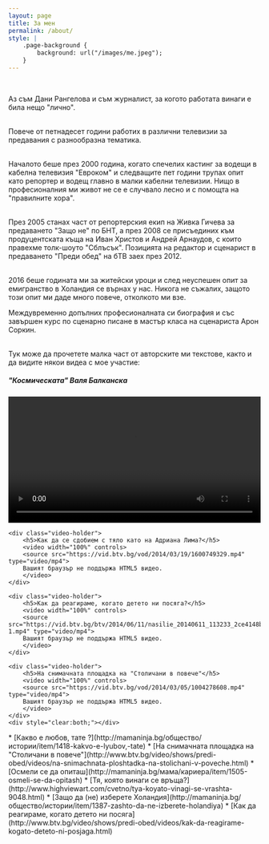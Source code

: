 ```yaml
---
layout: page
title: За мен
permalink: /about/
style: |
    .page-background {
        background: url("/images/me.jpeg");
    }
---
```



&nbsp;&nbsp;&nbsp;&nbsp;&nbsp;&nbsp;&nbsp;&nbsp;

Аз съм Дани Рангелова и съм журналист, за когото работата винаги е била нещо "лично".
<br>
<br>

Повече от петнадесет години работих в различни телевизии за предавания с разнообразна тематика. 
<br>
<br>

Началото беше през 2000 година, когато спечелих кастинг за водещи в кабелна телевизия "Евроком" и следващите пет години трупах опит като репортер и водещ главно в малки кабелни телевизии. Нищо в професионалния ми живот не се е случвало лесно и с помощта на "правилните хора".
<br>
<br>

През 2005 станах част от репортерския екип на Живка Гичева за предаването "Защо не" по БНТ, а през 2008 се присъединих към продуцентската къща на Иван Христов и Андрей Арнаудов, с които правехме толк-шоуто "Сблъсък".
Позицията на редактор и сценарист в предаването "Преди обед" на бТВ заех през 2012. 
<br>
<br>

2016 беше годината ми за житейски уроци и след неуспешен опит за емигранство в Холандия се върнах у нас. Никога не съжалих, защото този опит ми даде много повече, отколкото ми взе. 

Междувременно допълних професионалната си биография и със завършен курс по сценарно писане в мастър класа на сценариста Арон Соркин.


<br>
Тук може да прочетете малка част от авторските ми текстове, както и да видите някои видеа с мое участие: 
<div id="videos">
    <div class="video-holder">
        <h5>"Космическата" Валя Балканска</h5>
        <video width="100%" controls>
        <source src="https://vid.btv.bg/vod/2014/03/04/1758292319.mp4" type="video/mp4">
        Вашият браузър не поддържа HTML5 видео.
        </video>
    </div>

    <div class="video-holder">
        <h5>Как да се сдобием с тяло като на Адриана Лима?</h5>
        <video width="100%" controls>
        <source src="https://vid.btv.bg/vod/2014/03/19/1600749329.mp4" type="video/mp4">
        Вашият браузър не поддържа HTML5 видео.
        </video>
    </div>

    <div class="video-holder">
        <h5>Как да реагираме, когато детето ни посяга?</h5>
        <video width="100%" controls>
        <source src="https://vid.btv.bg/btv/2014/06/11/nasilie_20140611_113233_2ce4148b2f-1.mp4" type="video/mp4">
        Вашият браузър не поддържа HTML5 видео.
        </video>
    </div>

    <div class="video-holder">
        <h5>На снимачната площадка на "Столичани в повече"</h5>
        <video width="100%" controls>
        <source src="https://vid.btv.bg/vod/2014/03/05/1004278608.mp4" type="video/mp4">
        Вашият браузър не поддържа HTML5 видео.
        </video>
    </div>
    <div style="clear:both;"></div>
</div>
* [Какво е любов, тате ?](http://mamaninja.bg/общество/истории/item/1418-kakvo-e-lyubov,-tate)
* [На снимачната площадка на "Столичани в повече"](http://www.btv.bg/video/shows/predi-obed/videos/na-snimachnata-ploshtadka-na-stolichani-v-poveche.html)
* [Осмели се да опиташ](http://mamaninja.bg/мама/кариера/item/1505-osmeli-se-da-opitash)
* [Тя, която винаги се връща?](http://www.highviewart.com/cvetno/tya-koyato-vinagi-se-vrashta-9048.html)
* [Защо да (не) изберете Холандия](http://mamaninja.bg/общество/истории/item/1387-zashto-da-ne-izberete-holandiya)
* [Как да реагираме, когато детето ни посяга](http://www.btv.bg/video/shows/predi-obed/videos/kak-da-reagirame-kogato-deteto-ni-posjaga.html)